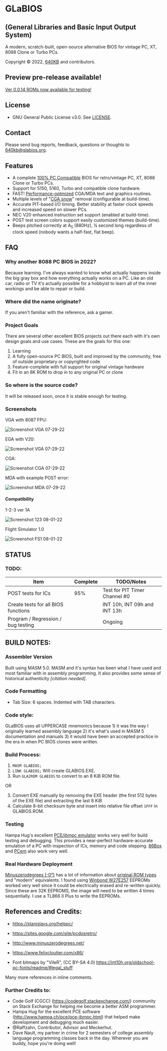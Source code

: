 # GLaBIOS
## (General Libraries and Basic Input Output System)
A modern, scratch-built, open-source alternative BIOS for vintage PC, XT, 8088 Clone or Turbo PCs.

Copyright &copy; 2022, [640KB](640kb@glabios.org) and contributors.

## Preview pre-release available!

[Ver 0.0.14 ROMs now available for testing!](https://github.com/640-KB/GLaBIOS/releases)

## License

- GNU General Public License v3.0. See [LICENSE](LICENSE).

## Contact

Please send bug reports, feedback, questions or thoughts to 640kb@glabios.org.

## Features

- A complete [100% PC Compatible](#compatibility) BIOS for retro/vintage PC, XT, 8088 Clone or Turbo PCs.
- Support for 5150, 5160, Turbo and compatible clone hardware.
- FAST! [Performance-optmized](doc/about/perf.md) CGA/MDA text and graphics routines.
- Multiple levels of "[CGA snow](https://en.wikipedia.org/wiki/Color_Graphics_Adapter#Limitations,_bugs_and_errata)" removal (configurable at build-time).
- Accurate PIT-based I/O timing. Better stability at faster clock speeds and increased speed on slower PCs.
- NEC V20 enhanced instruction set support (enabled at build-time).
- POST test screen colors support easily customized themes (build-time).
- Beeps pitched correctly at A<sub>5</sub> (880Hz), &frac14; second long regardless of clock speed (nobody wants a half-fast, flat beep).

## FAQ

### Why another 8088 PC BIOS in 2022?

Because learning.  I've always wanted to know what actually happens inside the big gray box
and how everything actually works on a PC. Like an old car, radio or TV it's actually possible
for a hobbyist to learn all of the inner workings and be able to repair or build.

### Where did the name originate?

If you aren't familiar with the reference, ask a gamer.

### Project Goals

There are several other excellent BIOS projects out there each with it's own design goals and use cases. These are the goals for this one:

1. Learning
2. A fully open-source PC BIOS, built and improved by the community, free of outside proprietary or copyrighted code
3. Feature-complete with full support for original vintage hardware
4. Fit in an 8K ROM to drop in to any original PC or clone

### So where is the source code?

It will be released soon, once it is stable enough for testing.

### Screenshots

VGA with 8087 FPU:

![Screenshot VGA 07-29-22](https://raw.githubusercontent.com/640-KB/GLaBIOS/main/images/ss_0.0.11_vga_1.png)

EGA with V20:

![Screenshot VGA 07-29-22](https://raw.githubusercontent.com/640-KB/GLaBIOS/main/images/ss_0.0.11_ega_1.png)

CGA:

![Screenshot CGA 07-29-22](https://raw.githubusercontent.com/640-KB/GLaBIOS/main/images/ss_0.0.11_cga_2.png)

MDA with example POST error:

![Screenshot MDA 07-29-22](https://raw.githubusercontent.com/640-KB/GLaBIOS/main/images/ss_0.0.11_mda_2.png)

#### Compatibility

1-2-3 ver 1A

![Screenshot 123 08-01-22](https://raw.githubusercontent.com/640-KB/GLaBIOS/main/images/ss_gb_123_1.png)

Flight Simulator 1.0

![Screenshot FS1 08-01-22](https://raw.githubusercontent.com/640-KB/GLaBIOS/main/images/ss_gb_fs1_1.png)

## STATUS

### TODO:

| Item	| Complete | TODO/Notes |
| ----------- | ----------- | ----------- |
| POST tests for ICs        |  95%   | Test for PIT Timer Channel #0 |
| Create tests for all BIOS functions        |     | INT 10h, INT 09h and INT 13h |
| Program / Regression / bug testing        |   | Ongoing |

## BUILD NOTES:

### Assembler Version

Built using MASM 5.0. MASM and it's syntax has been what I have used and most familiar with in assembly programming. It also provides some sense of historical authenticity _[citation needed]_.

### Code Formatting
- Tab Size: 6 spaces. Indented with TAB characters.

### Code style:
GLaBIOS uses all UPPERCASE mnemonics because 1) it was the way I originally
learned assembly language 2) it's what's used in MASM 5 documentation
and manuals 3) it would have been an accepted practice in the era in when 
PC BIOS clones were written.

### Build Process:

1. `MASM GLABIOS;`
2. `LINK GLABIOS;`  Will create GLABIOS.EXE.
3. Run `GLA2ROM GLABIOS` to convert to an 8 KiB ROM file.

OR

3. Convert EXE manually by removing the EXE header (the first 512 bytes of the EXE file) and extracting the last 8 KiB
4. Calculate 8-bit checksum byte and insert into relative file offset `1FFF` in GLABIOS.ROM.

### Testing

Hampa Hug's excellent [PCE/ibmpc emulator](http://hampa.ch/pce/pce-ibmpc.html) works very well for build testing and debugging.  This provides a near-perfect hardware-accurate emulation of a PC with inspection of ICs, memory and code stepping.  [86Box](http://86box.net/) and [PCem](http://pcem-emulator.co.uk/index.html) also work very well.

### Real Hardware Deployment

[Minuszerodegrees (-0°)](http://www.minuszerodegrees.net/) has a lot of information about [original ROM types](http://minuszerodegrees.net/rom/rom.htm) and "modern" equivalents. I found using [Winbond W27E257](http://www.minuszerodegrees.net/rom/misc/Winbond%20W27E257%20as%2027C256%20replacement.htm) EEPROMs worked very well since it could be electrically erased and re-written quickly.  Since these are 32K EEPROMS, the image will need to be written 4 times sequentially.  I use a TL866 II Plus to write the EEPROMs.

## References and Credits:

- https://stanislavs.org/helppc/
- https://sites.google.com/site/pcdosretro/
- http://www.minuszerodegrees.net/
- https://www.felixcloutier.com/x86/

- Font bitmaps by "VileR", (CC BY-SA 4.0)
	https://int10h.org/oldschool-pc-fonts/readme/#legal_stuff
	
Many more references in inline comments.

### Further Credits to:

- Code Golf (CGCC) (https://codegolf.stackexchange.com/) community on Stack Exchange for helping me become a better ASM programmer.
- Hampa Hug for the excellent PCE software (http://www.hampa.ch/pce/pce-ibmpc.html) that helped make development and debugging much easier.
- @Raffzahn, Contributor, Advisor and Meckerhut.
- Dave Nault, my partner in crime for 2 semesters of college assembly language programming classes back in the day. Wherever you are buddy, hope you're doing well!
